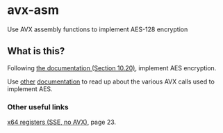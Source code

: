 # avx-asm
Use AVX assembly functions to implement AES-128 encryption

## What is this?
Following [the documentation (Section 10.20)](http://support.amd.com/TechDocs/47414_15h_sw_opt_guide.pdf), implement AES encryption.


Use [other](https://support.amd.com/TechDocs/26568.pdf) [documentation](https://software.intel.com/sites/default/files/managed/39/c5/325462-sdm-vol-1-2abcd-3abcd.pdf) to read up about the various AVX calls used to implement AES.

### Other useful links
[x64 registers (SSE, no AVX)](https://software.intel.com/sites/default/files/article/402129/mpx-linux64-abi.pdf), page 23.
